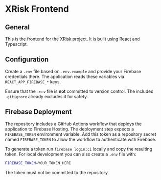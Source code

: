 # XRisk Frontend

## General
This is the frontend for the XRisk project. It is built using React and Typescript.


## Configuration

Create a `.env` file based on `.env.example` and provide your Firebase credentials there. The application reads these variables via `REACT_APP_FIREBASE_*` keys.

Ensure that the `.env` file is **not** committed to version control. The included `.gitignore` already excludes it for safety.

## Firebase Deployment
The repository includes a GitHub Actions workflow that deploys the application to Firebase Hosting. The deployment step expects a `FIREBASE_TOKEN` environment variable. Add this token as a repository secret named `FIREBASE_TOKEN` to allow the workflow to authenticate with Firebase.

To generate a token run `firebase login:ci` locally and copy the resulting token. For local development you can also create a `.env` file with:

```bash
FIREBASE_TOKEN=YOUR_TOKEN_HERE
```

The token must not be committed to the repository.
